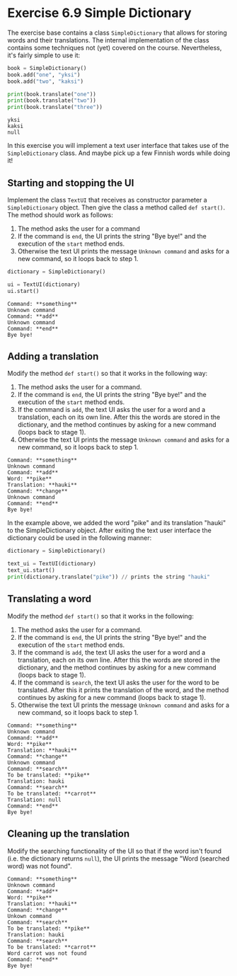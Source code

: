 # Exercise 6.9 Simple Dictionary

The exercise base contains a class `SimpleDictionary` that allows for storing words and their translations. The internal implementation of the class contains some techniques not (yet) covered on the course. Nevertheless, it's fairly simple to use it:

```python
book = SimpleDictionary()
book.add("one", "yksi")
book.add("two", "kaksi")

print(book.translate("one"))
print(book.translate("two"))
print(book.translate("three"))
```

```plaintext
yksi
kaksi
null
```

In this exercise you will implement a text user interface that takes use of the `SimpleDictionary` class. And maybe pick up a few Finnish words while doing it!

## Starting and stopping the UI

Implement the class `TextUI` that receives as constructor parameter a `SimpleDictionary` object. Then give the class a method called `def start()`. The method should work as follows:

1. The method asks the user for a command
2. If the command is `end`, the UI prints the string "Bye bye!" and the execution of the `start` method ends.
3. Otherwise the text UI prints the message `Unknown command` and asks for a new command, so it loops back to step 1.

```python
dictionary = SimpleDictionary()

ui = TextUI(dictionary)
ui.start()
```

```plaintext
Command: **something**
Unknown command
Command: **add**
Unknown command
Command: **end**
Bye bye!
```

## Adding a translation

Modify the method `def start()` so that it works in the following way:

1. The method asks the user for a command.
2. If the command is `end`, the UI prints the string "Bye bye!" and the execution of the `start` method ends.
3. If the command is `add`, the text UI asks the user for a word and a translation, each on its own line. After this the words are stored in the dictionary, and the method continues by asking for a new command (loops back to stage 1).
4. Otherwise the text UI prints the message `Unknown command` and asks for a new command, so it loops back to step 1.


```plaintext
Command: **something**
Unknown command
Command: **add**
Word: **pike**
Translation: **hauki**
Command: **change**
Unknown command
Command: **end**
Bye bye!
```

In the example above, we added the word "pike" and its translation "hauki" to the SimpleDictionary object. After exiting the text user interface the dictionary could be used in the following manner:

```python
dictionary = SimpleDictionary()

text_ui = TextUI(dictionary)
text_ui.start()
print(dictionary.translate("pike")) // prints the string "hauki"
```
## Translating a word

Modify the method `def start()` so that it works in the following:
1. The method asks the user for a command.
2. If the command is `end`, the UI prints the string "Bye bye!" and the execution of the `start` method ends.
3. If the command is `add`, the text UI asks the user for a word and a translation, each on its own line. After this the words are stored in the dictionary, and the method continues by asking for a new command (loops back to stage 1).
4. If the command is `search`, the text UI asks the user for the word to be translated. After this it prints the translation of the word, and the method continues by asking for a new command (loops back to stage 1).
5. Otherwise the text UI prints the message `Unknown command` and asks for a new command, so it loops back to step 1.

```plaintext
Command: **something**
Unknown command
Command: **add**
Word: **pike**
Translation: **hauki**
Command: **change**
Unknown command
Command: **search**
To be translated: **pike**
Translation: hauki
Command: **search**
To be translated: **carrot**
Translation: null
Command: **end**
Bye bye!
```

## Cleaning up the translation

Modify the searching functionality of the UI so that if the word isn't found (i.e. the dictionary returns `null`), the UI prints the message "Word (searched word) was not found".


```plaintext
Command: **something**
Unknown command
Command: **add**
Word: **pike**
Translation: **hauki**
Command: **change**
Unkown command
Command: **search**
To be translated: **pike**
Translation: hauki
Command: **search**
To be translated: **carrot**
Word carrot was not found
Command: **end**
Bye bye!
```

